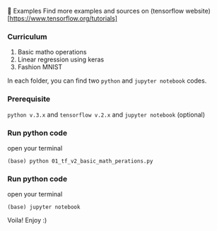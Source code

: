 :black_heart: Examples
Find more examples and sources on (tensorflow website)[https://www.tensorflow.org/tutorials]

### Curriculum
01) Basic matho operations
02) Linear regression using keras
03) Fashion MNIST

In each folder, you can find two `python` and `jupyter notebook` codes. 

### Prerequisite 
`python v.3.x` and `tensorflow v.2.x` and `jupyter notebook` (optional)

### Run python code
open your terminal
```
(base) python 01_tf_v2_basic_math_perations.py
```
### Run python code
open your terminal
```
(base) jupyter notebook
```
Voila!
Enjoy :)
